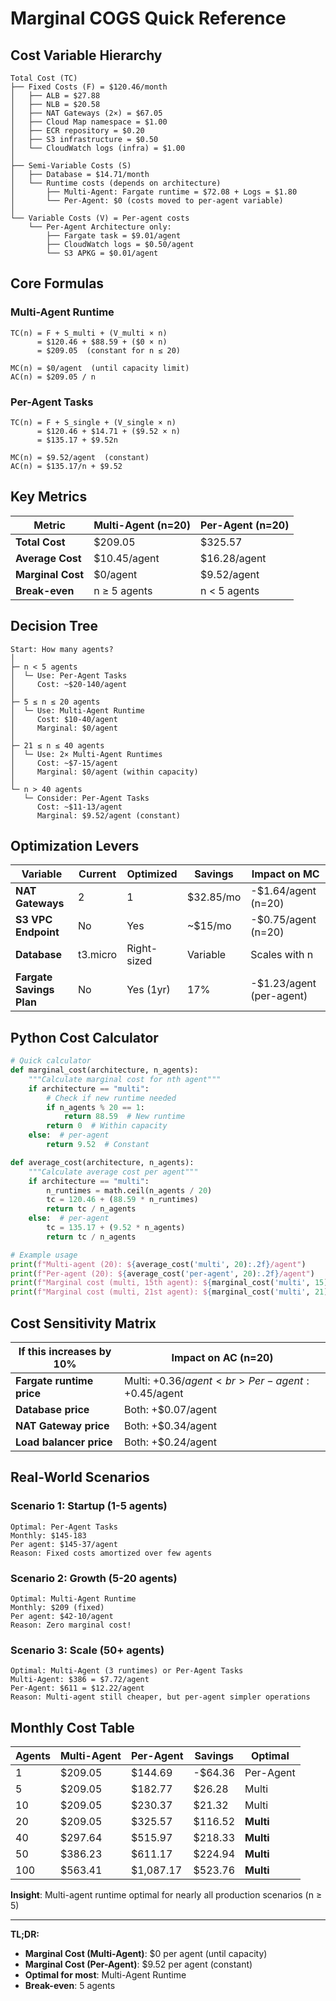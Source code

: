 # Marginal COGS Quick Reference

## Cost Variable Hierarchy

```
Total Cost (TC)
├── Fixed Costs (F) = $120.46/month
│   ├── ALB = $27.88
│   ├── NLB = $20.58
│   ├── NAT Gateways (2×) = $67.05
│   ├── Cloud Map namespace = $1.00
│   ├── ECR repository = $0.20
│   ├── S3 infrastructure = $0.50
│   └── CloudWatch logs (infra) = $1.00
│
├── Semi-Variable Costs (S)
│   ├── Database = $14.71/month
│   └── Runtime costs (depends on architecture)
│       ├── Multi-Agent: Fargate runtime = $72.08 + Logs = $1.80
│       └── Per-Agent: $0 (costs moved to per-agent variable)
│
└── Variable Costs (V) = Per-agent costs
    └── Per-Agent Architecture only:
        ├── Fargate task = $9.01/agent
        ├── CloudWatch logs = $0.50/agent
        └── S3 APKG = $0.01/agent
```

## Core Formulas

### Multi-Agent Runtime
```
TC(n) = F + S_multi + (V_multi × n)
      = $120.46 + $88.59 + ($0 × n)
      = $209.05  (constant for n ≤ 20)

MC(n) = $0/agent  (until capacity limit)
AC(n) = $209.05 / n
```

### Per-Agent Tasks
```
TC(n) = F + S_single + (V_single × n)
      = $120.46 + $14.71 + ($9.52 × n)
      = $135.17 + $9.52n

MC(n) = $9.52/agent  (constant)
AC(n) = $135.17/n + $9.52
```

## Key Metrics

| Metric | Multi-Agent (n=20) | Per-Agent (n=20) |
|--------|-------------------|------------------|
| **Total Cost** | $209.05 | $325.57 |
| **Average Cost** | $10.45/agent | $16.28/agent |
| **Marginal Cost** | $0/agent | $9.52/agent |
| **Break-even** | n ≥ 5 agents | n < 5 agents |

## Decision Tree

```
Start: How many agents?
│
├─ n < 5 agents
│  └─ Use: Per-Agent Tasks
│     Cost: ~$20-140/agent
│
├─ 5 ≤ n ≤ 20 agents
│  └─ Use: Multi-Agent Runtime
│     Cost: $10-40/agent
│     Marginal: $0/agent
│
├─ 21 ≤ n ≤ 40 agents
│  └─ Use: 2× Multi-Agent Runtimes
│     Cost: ~$7-15/agent
│     Marginal: $0/agent (within capacity)
│
└─ n > 40 agents
   └─ Consider: Per-Agent Tasks
      Cost: ~$11-13/agent
      Marginal: $9.52/agent (constant)
```

## Optimization Levers

| Variable | Current | Optimized | Savings | Impact on MC |
|----------|---------|-----------|---------|--------------|
| **NAT Gateways** | 2 | 1 | $32.85/mo | -$1.64/agent (n=20) |
| **S3 VPC Endpoint** | No | Yes | ~$15/mo | -$0.75/agent (n=20) |
| **Database** | t3.micro | Right-sized | Variable | Scales with n |
| **Fargate Savings Plan** | No | Yes (1yr) | 17% | -$1.23/agent (per-agent) |

## Python Cost Calculator

```python
# Quick calculator
def marginal_cost(architecture, n_agents):
    """Calculate marginal cost for nth agent"""
    if architecture == "multi":
        # Check if new runtime needed
        if n_agents % 20 == 1:
            return 88.59  # New runtime
        return 0  # Within capacity
    else:  # per-agent
        return 9.52  # Constant

def average_cost(architecture, n_agents):
    """Calculate average cost per agent"""
    if architecture == "multi":
        n_runtimes = math.ceil(n_agents / 20)
        tc = 120.46 + (88.59 * n_runtimes)
        return tc / n_agents
    else:  # per-agent
        tc = 135.17 + (9.52 * n_agents)
        return tc / n_agents

# Example usage
print(f"Multi-agent (20): ${average_cost('multi', 20):.2f}/agent")
print(f"Per-agent (20): ${average_cost('per-agent', 20):.2f}/agent")
print(f"Marginal cost (multi, 15th agent): ${marginal_cost('multi', 15):.2f}")
print(f"Marginal cost (multi, 21st agent): ${marginal_cost('multi', 21):.2f}")
```

## Cost Sensitivity Matrix

| If this increases by 10% | Impact on AC (n=20) |
|---------------------------|---------------------|
| **Fargate runtime price** | Multi: +$0.36/agent<br>Per-agent: +$0.45/agent |
| **Database price** | Both: +$0.07/agent |
| **NAT Gateway price** | Both: +$0.34/agent |
| **Load balancer price** | Both: +$0.24/agent |

## Real-World Scenarios

### Scenario 1: Startup (1-5 agents)
```
Optimal: Per-Agent Tasks
Monthly: $145-183
Per agent: $145-37/agent
Reason: Fixed costs amortized over few agents
```

### Scenario 2: Growth (5-20 agents)
```
Optimal: Multi-Agent Runtime
Monthly: $209 (fixed)
Per agent: $42-10/agent
Reason: Zero marginal cost!
```

### Scenario 3: Scale (50+ agents)
```
Optimal: Multi-Agent (3 runtimes) or Per-Agent Tasks
Multi-Agent: $386 = $7.72/agent
Per-Agent: $611 = $12.22/agent
Reason: Multi-agent still cheaper, but per-agent simpler operations
```

## Monthly Cost Table

| Agents | Multi-Agent | Per-Agent | Savings | Optimal |
|--------|-------------|-----------|---------|---------|
| 1 | $209.05 | $144.69 | -$64.36 | Per-Agent |
| 5 | $209.05 | $182.77 | $26.28 | Multi |
| 10 | $209.05 | $230.37 | $21.32 | Multi |
| 20 | $209.05 | $325.57 | $116.52 | **Multi** |
| 40 | $297.64 | $515.97 | $218.33 | **Multi** |
| 50 | $386.23 | $611.17 | $224.94 | **Multi** |
| 100 | $563.41 | $1,087.17 | $523.76 | **Multi** |

**Insight**: Multi-agent runtime optimal for nearly all production scenarios (n ≥ 5)

---

**TL;DR:**
- **Marginal Cost (Multi-Agent)**: $0 per agent (until capacity)
- **Marginal Cost (Per-Agent)**: $9.52 per agent (constant)
- **Optimal for most**: Multi-Agent Runtime
- **Break-even**: 5 agents
